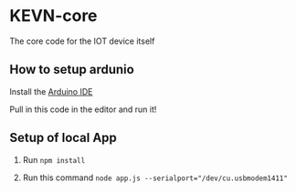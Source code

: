 # KEVN-core
The core code for the IOT device itself


## How to setup ardunio

Install the [Arduino IDE](https://www.arduino.cc/en/Main/Software)

Pull in this code in the editor and run it!


## Setup of local App

1. Run `npm install`

1. Run this command `node app.js --serialport="/dev/cu.usbmodem1411"`

